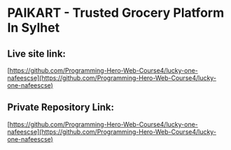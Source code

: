 # PAIKART - Trusted Grocery Platform In Sylhet

## Live site link:

[https://github.com/Programming-Hero-Web-Course4/lucky-one-nafeescse](https://github.com/Programming-Hero-Web-Course4/lucky-one-nafeescse)

## Private Repository Link:

[https://github.com/Programming-Hero-Web-Course4/lucky-one-nafeescse](https://github.com/Programming-Hero-Web-Course4/lucky-one-nafeescse)
